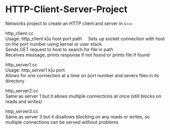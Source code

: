 # HTTP-Client-Server-Project
Networks project to create an HTTP client and server in c++

http_client.cc                    
  Usage: http_client k|u host port path    
  Sets up socket connection with host on the port number using kernel or user stack     
  Sends GET request to host to search for file in path     
  Receives message, prints response if not found or prints file if found   

http_server1.cc     
  Usage: http_server1 k|u port     
  Allows for one connection at a time on port number and severs files in its directory    

http_server2.cc   
  Same as server 1 but it allows multiple connections at once (still blocks on reads and writes)

http_server3.cc   
  Same as server 3 but it disallows blocking on any reads or writes, so multiple connections can be served without problems
